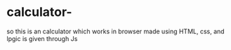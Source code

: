 # calculator-
so this is an calculator which works in browser made using HTML, css, and lpgic is given through Js
